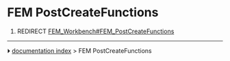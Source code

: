 # FEM PostCreateFunctions
1.  REDIRECT [FEM_Workbench#FEM_PostCreateFunctions](FEM_Workbench#FEM_PostCreateFunctions.md)



---
⏵ [documentation index](../README.md) > FEM PostCreateFunctions

